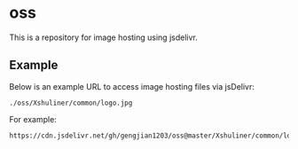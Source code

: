 # oss

This is a repository for image hosting using jsdelivr.

## Example

Below is an example URL to access image hosting files via jsDelivr:

```
./oss/Xshuliner/common/logo.jpg
```

For example:

```
https://cdn.jsdelivr.net/gh/gengjian1203/oss@master/Xshuliner/common/logo.jpg
```

